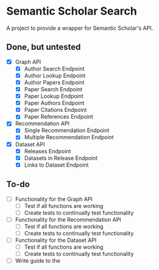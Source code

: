 # Semantic Scholar Search 
A project to provide a wrapper for Semantic Scholar's API. 


## Done, but untested 
- [X] Graph API 
  - [X] Author Search Endpoint
  - [X] Author Lookup Endpoint
  - [X] Author Papers Endpoint
  - [X] Paper Search Endpoint 
  - [X] Paper Lookup Endpoint 
  - [X] Paper Authors Endpoint 
  - [x] Paper Citations Endpoint 
  - [X] Paper References Endpoint 
- [X] Recommendation API 
  - [X] Single Recommendation Endpoint 
  - [X] Multiple Recommendation Endpoint 
- [X] Dataset API 
  - [X] Releases Endpoint 
  - [X] Datasets in Release Endpoint 
  - [X] Links to Dataset Endpoint 

## To-do 


- [ ] Functionality for the Graph API 
  - [ ] Test if all functions are working 
  - [ ] Create tests to continually test functionality 
- [ ] Functionality for the Recommendation API 
  - [ ] Test if all functions are working 
  - [ ] Create tests to continually test functionality 
- [ ] Functionality for the Dataset API 
  - [ ] Test if all functions are working 
  - [ ] Create tests to continually test functionality 
- [ ] Write guide to the 
